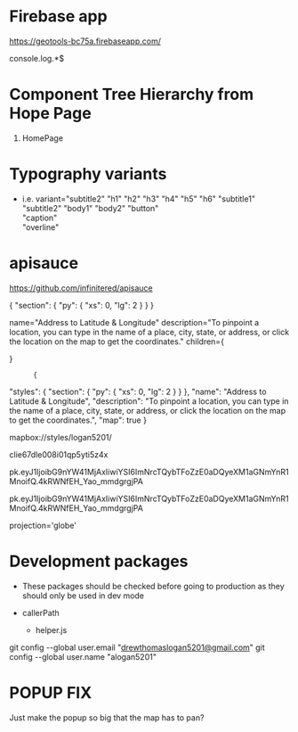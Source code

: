 # Firebase app
https://geotools-bc75a.firebaseapp.com/

console.log.*$

# Component Tree Hierarchy from Hope Page
1. HomePage


# Typography variants
- i.e. variant="subtitle2"
"h1" 
"h2" 
"h3" 
"h4" 
"h5" 
"h6" 
"subtitle1" 
"subtitle2" 
"body1" 
"body2" 
"button"  
"caption"  
"overline" 

# apisauce
https://github.com/infinitered/apisauce

{
  "section": {
    "py": {
      "xs": 0,
      "lg": 2
    }
  }
}

  name="Address to Latitude & Longitude"
          description="To pinpoint a location, you can type in the name of a place, city, state, or address, or click the location on the map to get the coordinates."
          children={<Form addressToLatLng={true}/>}

          

          {
  "styles": {
    "section": {
      "py": {
        "xs": 0,
        "lg": 2
      }
    }
  },
  "name": "Address to Latitude & Longitude",
  "description": "To pinpoint a location, you can type in the name of a place, city, state, or address, or click the location on the map to get the coordinates.",
  "map": true
}

mapbox://styles/logan5201/

clie67dle008i01qp5yti5z4x

pk.eyJ1IjoibG9nYW41MjAxIiwiYSI6ImNrcTQybTFoZzE0aDQyeXM1aGNmYnR1MnoifQ.4kRWNfEH_Yao_mmdgrgjPA

pk.eyJ1IjoibG9nYW41MjAxIiwiYSI6ImNrcTQybTFoZzE0aDQyeXM1aGNmYnR1MnoifQ.4kRWNfEH_Yao_mmdgrgjPA

projection='globe'


# Development packages 
- These packages should be checked before going to production as they should only be used in dev mode

- callerPath
  - helper.js


git config --global user.email "drewthomaslogan5201@gmail.com"
git config --global user.name "alogan5201"


# POPUP FIX
Just make the popup so big that the map has to pan?
